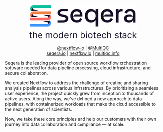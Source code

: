 <p align="center">
  <a href="https://seqera.io/">
    <picture>
        <source media="(prefers-color-scheme: dark)" width="350" srcset="https://raw.githubusercontent.com/seqeralabs/.github/master/profile/images/seqera_darkbg.png">
        <img alt="Seqera Labs Logo" width="350" src="https://raw.githubusercontent.com/seqeralabs/.github/master/profile/images/seqera.png">
    </picture>
  </a>
</p>


<p align="center">
  <a href="https://github.com/nextflow-io/">@nextflow-io</a> |
  <a href="https://github.com/MultiQC">@MultiQC</a>
  <br>
  <a href="https://seqera.io">seqera.io</a> |
  <a href="https://nextflow.io">nextflow.io</a> |
  <a href="https://multiqc.info">multiqc.info</a>
</p>

Seqera is the leading provider of open source workflow orchestration software needed for data pipeline processing, cloud infrastructure, and secure collaboration.

We created Nextflow to address the challenge of creating and sharing analysis pipelines across various infrastructures. By prioritizing a seamless user experience, the project quickly grew from inception to thousands of active users. Along the way, we've defined a new approach to data pipelines, with containerized workloads that make the cloud accessible to the next generation of scientists.

Now, we take these core principles and help our customers with their own journey into data collaboration and compliance — at scale.
